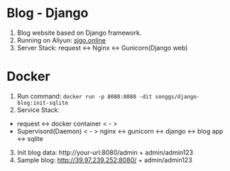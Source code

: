 # Blog - Django
1. Blog website based on Django framework. 
2. Running on Aliyun: [sjgo.online](http://39.97.239.252/)
3. Server Stack: request <-> Nginx <-> Gunicorn(Django web)

# Docker
1. Run command: ```docker run -p 8080:8080 -dit songgs/django-blog:init-sqlite```
2. Service Stack: 
+ request <-> docker container < - >   
+ Supervisord(Daemon) < - > nginx <-> gunicorn <-> django <-> blog app <-> sqlite
3. Init blog data: http://your-url:8080/admin + admin/admin123
4. Sample blog: http://39.97.239.252:8080/ + admin/admin123
